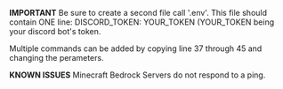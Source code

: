 **IMPORTANT**
Be sure to create a second file call '.env'. This file should contain ONE line: DISCORD_TOKEN: YOUR_TOKEN
(YOUR_TOKEN being your discord bot's token.

Multiple commands can be added by copying line 37 through 45 and changing the perameters.

**KNOWN ISSUES**
Minecraft Bedrock Servers do not respond to a ping. 
